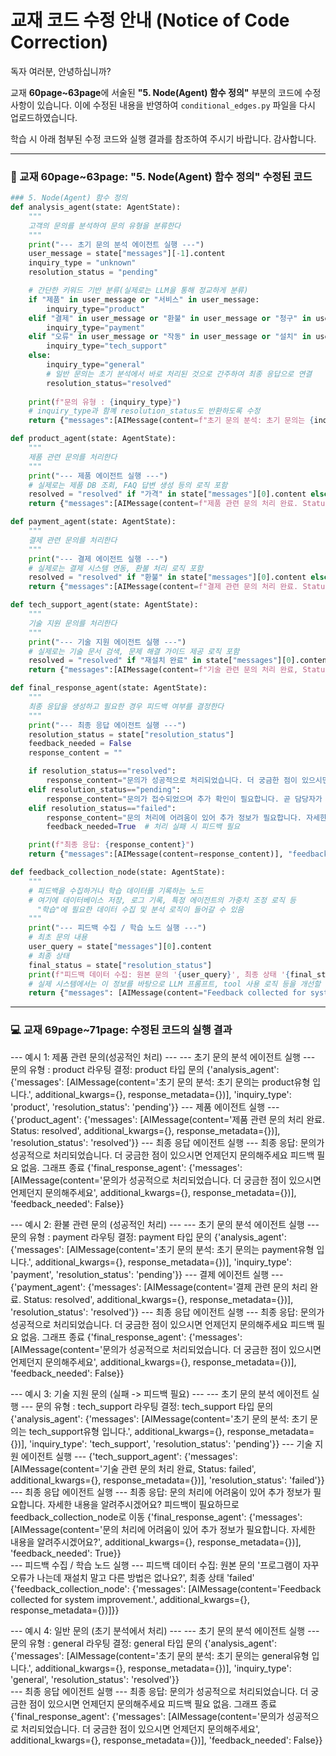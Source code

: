 # 교재 코드 수정 안내 (Notice of Code Correction)

독자 여러분, 안녕하십니까?

교재 **60page~63page**에 서술된 **"5. Node(Agent) 함수 정의"** 부분의 코드에 수정 사항이 있습니다. 이에 수정된 내용을 반영하여 `conditional_edges.py` 파일을 다시 업로드하였습니다.

학습 시 아래 첨부된 수정 코드와 실행 결과를 참조하여 주시기 바랍니다. 감사합니다.

---

### 📖 교재 60page~63page: "5. Node(Agent) 함수 정의" 수정된 코드

```python
### 5. Node(Agent) 함수 정의
def analysis_agent(state: AgentState):
    """
    고객의 문의를 분석하여 문의 유형을 분류한다
    """
    print("--- 초기 문의 분석 에이전트 실행 ---")
    user_message = state["messages"][-1].content
    inquiry_type = "unknown"
    resolution_status = "pending"

    # 간단한 키워드 기반 분류(실제로는 LLM을 통해 정교하게 분류)
    if "제품" in user_message or "서비스" in user_message:
        inquiry_type="product"
    elif "결제" in user_message or "환불" in user_message or "청구" in user_message:
        inquiry_type="payment"
    elif "오류" in user_message or "작동" in user_message or "설치" in user_message:
        inquiry_type="tech_support"
    else:
        inquiry_type="general"
        # 일반 문의는 초기 분석에서 바로 처리된 것으로 간주하여 최종 응답으로 연결
        resolution_status="resolved"
        
    print(f"문의 유형 : {inquiry_type}")
    # inquiry_type과 함꼐 resolution_status도 반환하도록 수정 
    return {"messages":[AIMessage(content=f"초기 문의 분석: 초기 문의는 {inquiry_type}유형 입니다.")], "inquiry_type": inquiry_type, "resolution_status": resolution_status}

def product_agent(state: AgentState):
    """
    제품 관련 문의를 처리한다
    """
    print("--- 제품 에이전트 실행 ---")
    # 실제로는 제품 DB 조회, FAQ 답변 생성 등의 로직 포함
    resolved = "resolved" if "가격" in state["messages"][0].content else "pending"
    return {"messages":[AIMessage(content=f"제품 관련 문의 처리 완료. Status: {resolved}")], "resolution_status":resolved}

def payment_agent(state: AgentState):
    """
    결제 관련 문의를 처리한다
    """
    print("--- 결제 에이전트 실행 ---")
    # 실제로는 결제 시스템 연동, 환불 처리 로직 포함
    resolved = "resolved" if "환불" in state["messages"][0].content else "pending"    
    return {"messages":[AIMessage(content=f"결제 관련 문의 처리 완료. Status: {resolved}")], "resolution_status": resolved}

def tech_support_agent(state: AgentState):
    """
    기술 지원 문의를 처리한다
    """
    print("--- 기술 지원 에이전트 실행 ---")
    # 실제로는 기술 문서 검색, 문제 해결 가이드 제공 로직 포함
    resolved = "resolved" if "재설치 완료" in state["messages"][0].content else "failed"
    return {"messages":[AIMessage(content=f"기술 관련 문의 처리 완료, Status: {resolved}")], "resolution_status": resolved}

def final_response_agent(state: AgentState):
    """
    최종 응답을 생성하고 필요한 경우 피드백 여부를 결정한다
    """
    print("--- 최종 응답 에이전트 실행 ---")
    resolution_status = state["resolution_status"]
    feedback_needed = False
    response_content = ""

    if resolution_status=="resolved":
        response_content="문의가 성공적으로 처리되었습니다. 더 궁금한 점이 있으시면 언제던지 문의해주세요"
    elif resolution_status=="pending":
        response_content="문의가 접수되었으며 추가 확인이 필요합니다. 곧 담당자가 연락드릴 예정입니다."
    elif resolution_status=="failed":
        response_content="문의 처리에 어려움이 있어 추가 정보가 필요합니다. 자세한 내용을 알려주시겠어요?"
        feedback_needed=True  # 처리 실패 시 피드백 필요

    print(f"최종 응답: {response_content}")   
    return {"messages":[AIMessage(content=response_content)], "feedback_needed":feedback_needed}

def feedback_collection_node(state: AgentState):
    """
    # 피드백을 수집하거나 학습 데이터를 기록하는 노드
    # 여기에 데이터베이스 저장, 로그 기록, 특정 에이전트의 가중치 조정 로직 등
      "학습"에 필요한 데이터 수집 및 분석 로직이 들어갈 수 있음 
    """
    print("--- 피드백 수집 / 학습 노드 실행 ---")
    # 최초 문의 내용
    user_query = state["messages"][0].content
    # 최종 상태
    final_status = state["resolution_status"]
    print(f"피드백 데이터 수집: 원본 문의 '{user_query}', 최종 상태 '{final_status}'")
    # 실제 시스템에서는 이 정보를 바탕으로 LLM 프롬프트, tool 사용 로직 등을 개선할 수 있습니다.    
    return {"messages": [AIMessage(content="Feedback collected for system improvement.")]}
```

---

### 💻 교재 69page~71page: 수정된 코드의 실행 결과

--- 예시 1: 제품 관련 문의(성공적인 처리) ---
--- 초기 문의 분석 에이전트 실행 ---
문의 유형 : product
라우팅 결정: product 타입 문의
{'analysis_agent': {'messages': [AIMessage(content='초기 문의 분석: 초기 문의는 product유형 입니다.', additional_kwargs={}, response_metadata={})], 'inquiry_type': 'product', 'resolution_status': 'pending'}}
--- 제품 에이전트 실행 ---
{'product_agent': {'messages': [AIMessage(content='제품 관련 문의 처리 완료. Status: resolved', additional_kwargs={}, response_metadata={})], 'resolution_status': 'resolved'}}
--- 최종 응답 에이전트 실행 ---
최종 응답: 문의가 성공적으로 처리되었습니다. 더 궁금한 점이 있으시면 언제던지 문의해주세요
피드백 필요 없음. 그래프 종료
{'final_response_agent': {'messages': [AIMessage(content='문의가 성공적으로 처리되었습니다. 더 궁금한 점이  있으시면 언제던지 문의해주세요', additional_kwargs={}, response_metadata={})], 'feedback_needed': False}}   

--- 예시 2: 환불 관련 문의 (성공적인 처리) ---
--- 초기 문의 분석 에이전트 실행 ---
문의 유형 : payment
라우팅 결정: payment 타입 문의
{'analysis_agent': {'messages': [AIMessage(content='초기 문의 분석: 초기 문의는 payment유형 입니다.', additional_kwargs={}, response_metadata={})], 'inquiry_type': 'payment', 'resolution_status': 'pending'}}
--- 결제 에이전트 실행 ---
{'payment_agent': {'messages': [AIMessage(content='결제 관련 문의 처리 완료. Status: resolved', additional_kwargs={}, response_metadata={})], 'resolution_status': 'resolved'}}
--- 최종 응답 에이전트 실행 ---
최종 응답: 문의가 성공적으로 처리되었습니다. 더 궁금한 점이 있으시면 언제던지 문의해주세요
피드백 필요 없음. 그래프 종료
{'final_response_agent': {'messages': [AIMessage(content='문의가 성공적으로 처리되었습니다. 더 궁금한 점이  있으시면 언제던지 문의해주세요', additional_kwargs={}, response_metadata={})], 'feedback_needed': False}}   

--- 예시 3: 기술 지원 문의 (실패 -> 피드백 필요) ---
--- 초기 문의 분석 에이전트 실행 ---
문의 유형 : tech_support
라우팅 결정: tech_support 타입 문의
{'analysis_agent': {'messages': [AIMessage(content='초기 문의 분석: 초기 문의는 tech_support유형 입니다.', additional_kwargs={}, response_metadata={})], 'inquiry_type': 'tech_support', 'resolution_status': 'pending'}}
--- 기술 지원 에이전트 실행 ---
{'tech_support_agent': {'messages': [AIMessage(content='기술 관련 문의 처리 완료, Status: failed', additional_kwargs={}, response_metadata={})], 'resolution_status': 'failed'}}
--- 최종 응답 에이전트 실행 ---
최종 응답: 문의 처리에 어려움이 있어 추가 정보가 필요합니다. 자세한 내용을 알려주시겠어요?
피드백이 필요하므로 feedback_collection_node로 이동
{'final_response_agent': {'messages': [AIMessage(content='문의 처리에 어려움이 있어 추가 정보가 필요합니다. 자세한 내용을 알려주시겠어요?', additional_kwargs={}, response_metadata={})], 'feedback_needed': True}}     
--- 피드백 수집 / 학습 노드 실행 ---
피드백 데이터 수집: 원본 문의 '프로그램이 자꾸 오류가 나는데 재설치 말고 다른 방법은 없나요?', 최종 상태 'failed'
{'feedback_collection_node': {'messages': [AIMessage(content='Feedback collected for system improvement.', additional_kwargs={}, response_metadata={})]}}

--- 예시 4: 일반 문의 (초기 분석에서 처리) ---
--- 초기 문의 분석 에이전트 실행 ---
문의 유형 : general
라우팅 결정: general 타입 문의
{'analysis_agent': {'messages': [AIMessage(content='초기 문의 분석: 초기 문의는 general유형 입니다.', additional_kwargs={}, response_metadata={})], 'inquiry_type': 'general', 'resolution_status': 'resolved'}}        
--- 최종 응답 에이전트 실행 ---
최종 응답: 문의가 성공적으로 처리되었습니다. 더 궁금한 점이 있으시면 언제던지 문의해주세요
피드백 필요 없음. 그래프 종료
{'final_response_agent': {'messages': [AIMessage(content='문의가 성공적으로 처리되었습니다. 더 궁금한 점이  있으시면 언제던지 문의해주세요', additional_kwargs={}, response_metadata={})], 'feedback_needed': False}}
